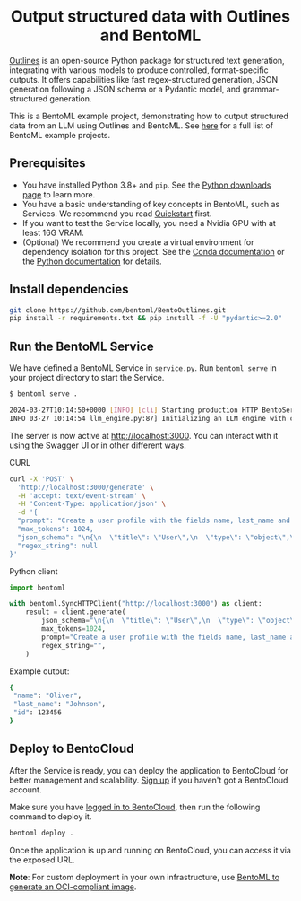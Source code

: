<div align="center">
    <h1 align="center">Output structured data with Outlines and BentoML</h1>
</div>

[Outlines](https://github.com/outlines-dev/outlines) is an open-source Python package for structured text generation, integrating with various models to produce controlled, format-specific outputs​. It offers capabilities like fast regex-structured generation, JSON generation following a JSON schema or a Pydantic model, and grammar-structured generation. 

This is a BentoML example project, demonstrating how to output structured data from an LLM using Outlines and BentoML. See [here](https://github.com/bentoml/BentoML?tab=readme-ov-file#%EF%B8%8F-what-you-can-build-with-bentoml) for a full list of BentoML example projects.

## Prerequisites

- You have installed Python 3.8+ and `pip`. See the [Python downloads page](https://www.python.org/downloads/) to learn more.
- You have a basic understanding of key concepts in BentoML, such as Services. We recommend you read [Quickstart](https://docs.bentoml.com/en/1.2/get-started/quickstart.html) first.
- If you want to test the Service locally, you need a Nvidia GPU with at least 16G VRAM.
- (Optional) We recommend you create a virtual environment for dependency isolation for this project. See the [Conda documentation](https://conda.io/projects/conda/en/latest/user-guide/tasks/manage-environments.html) or the [Python documentation](https://docs.python.org/3/library/venv.html) for details.

## Install dependencies

```bash
git clone https://github.com/bentoml/BentoOutlines.git
pip install -r requirements.txt && pip install -f -U "pydantic>=2.0"
```

## Run the BentoML Service

We have defined a BentoML Service in `service.py`. Run `bentoml serve` in your project directory to start the Service.

```bash
$ bentoml serve .

2024-03-27T10:14:50+0000 [INFO] [cli] Starting production HTTP BentoServer from "service:VLLM" listening on http://localhost:3000 (Press CTRL+C to quit)
INFO 03-27 10:14:54 llm_engine.py:87] Initializing an LLM engine with config: model='mistralai/Mistral-7B-Instruct-v0.2', tokenizer='mistralai/Mistral-7B-Instruct-v0.2', tokenizer_mode=auto, revision=None, tokenizer_revision=None, trust_remote_code=False, dtype=torch.bfloat16, max_seq_len=1024, download_dir=None, load_format=auto, tensor_parallel_size=1, disable_custom_all_reduce=False, quantization=None, enforce_eager=False, kv_cache_dtype=auto, device_config=cuda, seed=0)
```

The server is now active at [http://localhost:3000](http://localhost:3000/). You can interact with it using the Swagger UI or in other different ways.

CURL

```bash
curl -X 'POST' \
  'http://localhost:3000/generate' \
  -H 'accept: text/event-stream' \
  -H 'Content-Type: application/json' \
  -d '{
  "prompt": "Create a user profile with the fields name, last_name and id. name should be common English first names. last_name should be common English last names. id should be a random integer",
  "max_tokens": 1024,
  "json_schema": "\n{\n  \"title\": \"User\",\n  \"type\": \"object\",\n  \"properties\": {\n    \"name\": {\"type\": \"string\"},\n    \"last_name\": {\"type\": \"string\"},\n    \"id\": {\"type\": \"integer\"}\n  }\n}\n",
  "regex_string": null
}'
```

Python client

```python
import bentoml

with bentoml.SyncHTTPClient("http://localhost:3000") as client:
    result = client.generate(
        json_schema="\n{\n  \"title\": \"User\",\n  \"type\": \"object\",\n  \"properties\": {\n    \"name\": {\"type\": \"string\"},\n    \"last_name\": {\"type\": \"string\"},\n    \"id\": {\"type\": \"integer\"}\n  }\n}\n",
        max_tokens=1024,
        prompt="Create a user profile with the fields name, last_name and id. name should be common English first names. last_name should be common English last names. id should be a random integer",
        regex_string="",
    )
```

Example output:

```bash
{
 "name": "Oliver",
 "last_name": "Johnson",
 "id": 123456
}
```

## Deploy to BentoCloud

After the Service is ready, you can deploy the application to BentoCloud for better management and scalability. [Sign up](https://www.bentoml.com/) if you haven't got a BentoCloud account.

Make sure you have [logged in to BentoCloud](https://docs.bentoml.com/en/latest/bentocloud/how-tos/manage-access-token.html), then run the following command to deploy it.

```bash
bentoml deploy .
```

Once the application is up and running on BentoCloud, you can access it via the exposed URL.

**Note**: For custom deployment in your own infrastructure, use [BentoML to generate an OCI-compliant image](https://docs.bentoml.com/en/latest/guides/containerization.html).
